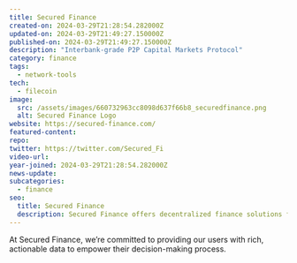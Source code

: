 ```yaml
---
title: Secured Finance
created-on: 2024-03-29T21:28:54.282000Z
updated-on: 2024-03-29T21:49:27.150000Z
published-on: 2024-03-29T21:49:27.150000Z
description: "Interbank-grade P2P Capital Markets Protocol"
category: finance
tags:
  - network-tools
tech:
  - filecoin
image:
  src: /assets/images/660732963cc8098d637f66b8_securedfinance.png
  alt: Secured Finance Logo
website: https://secured-finance.com/
featured-content:
repo:
twitter: https://twitter.com/Secured_Fi
video-url:
year-joined: 2024-03-29T21:28:54.282000Z
news-update:
subcategories:
  - finance
seo:
  title: Secured Finance
  description: Secured Finance offers decentralized finance solutions for secure transactions.
---
```


At Secured Finance, we’re committed to providing our users with rich, actionable data to empower their decision-making process.
